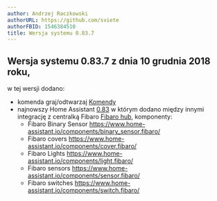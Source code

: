 ```yaml
---
author: Andrzej Raczkowski
authorURL: https://github.com/sviete
authorFBID: 1546384510
title: Wersja systemu 0.83.7  
---
```


## Wersja systemu 0.83.7  z dnia 10 grudnia 2018 roku,

w tej wersji dodano:
- komenda graj/odtwarzaj [Komendy](/AIS-docs/docs/en/ais_app_assistent_commands.html)
- najnowszy Home Assistant <a href="https://www.home-assistant.io/blog/2018/11/29/release-83/" target="_blank">0.83</a> w którym dodano między innymi integrację z centralką Fibaro <a href="https://www.home-assistant.io/components/fibaro/" target="_blank">Fibaro hub</a>, komponenty:
  * Fibaro Binary Sensor https://www.home-assistant.io/components/binary_sensor.fibaro/
  * Fibaro covers https://www.home-assistant.io/components/cover.fibaro/
  * Fibaro Lights https://www.home-assistant.io/components/light.fibaro/
  * Fibaro sensors https://www.home-assistant.io/components/sensor.fibaro/
  * Fibaro switches https://www.home-assistant.io/components/switch.fibaro/
